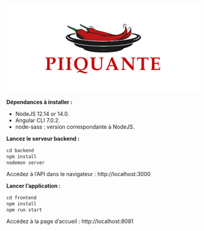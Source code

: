 <img src="PiiquanteLogo.png" />

**Dépendances à installer :**
- NodeJS 12.14 or 14.0.
- Angular CLI 7.0.2.
- node-sass : version correspondante à NodeJS.

**Lancez le serveur backend :**

```shell
cd backend
npm install
nodemon server
```

Accédez à l’API dans le navigateur : http://localhost:3000

**Lancer l’application :**

```shell
cd frontend
npm install
npm run start
```

Accédez à la page d’accueil : http://localhost:8081

